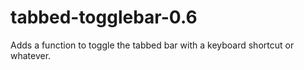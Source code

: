 # tabbed-togglebar-0.6
Adds a function to toggle the tabbed bar with a keyboard shortcut or whatever.
